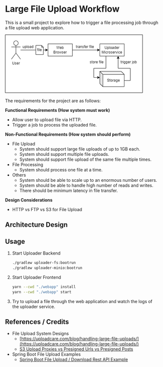 # Large File Upload Workflow

This is a small project to explore how to trigger a file processing job through a file upload web application. 

![Overview Diagram](docs/overview.png)

The requirements for the project are as follows:

**Functional Requirements (How system must work)**

- Allow user to upload file via HTTP.
- Trigger a job to process the uploaded file.

**Non-Functional Requirements (How system should perform)**

- File Upload
    - System should support large file uploads of up to 1GB each.
    - System should support multiple file uploads.
    - System should support file upload of the same file multiple times.
- File Processing
    - System should process one file at a time.
- Others
    - System should be able to scale up to an enormous number of users.
    - System should be able to handle high number of reads and writes.
    - There should be minimum latency in file transfer.

**Design Considerations**

- HTTP vs FTP vs S3 for File Upload

## Architecture Design

## Usage

1. Start Uploader Backend

   ```bash
   ./gradlew uploader-fs:bootrun
   ./gradlew uploader-minio:bootrun
   ```

2. Start Uploader Frontend

   ```bash
   yarn --cwd "./webapp" install
   yarn --cwd "./webapp" start
   ```

3. Try to upload a file through the web application and watch the logs of the uploader service.


## References / Credits

- File Upload System Designs
    - [https://uploadcare.com/blog/handling-large-file-uploads/](https://uploadcare.com/blog/handling-large-file-uploads/)
    - [S3 Upload Proxies vs Presigned Urls vs Presigned Posts](https://zaccharles.medium.com/s3-uploads-proxies-vs-presigned-urls-vs-presigned-posts-9661e2b37932)
- Spring Boot File Upload Examples
    - [Spring Boot File Upload / Download Rest API Example](https://www.callicoder.com/spring-boot-file-upload-download-rest-api-example/)

